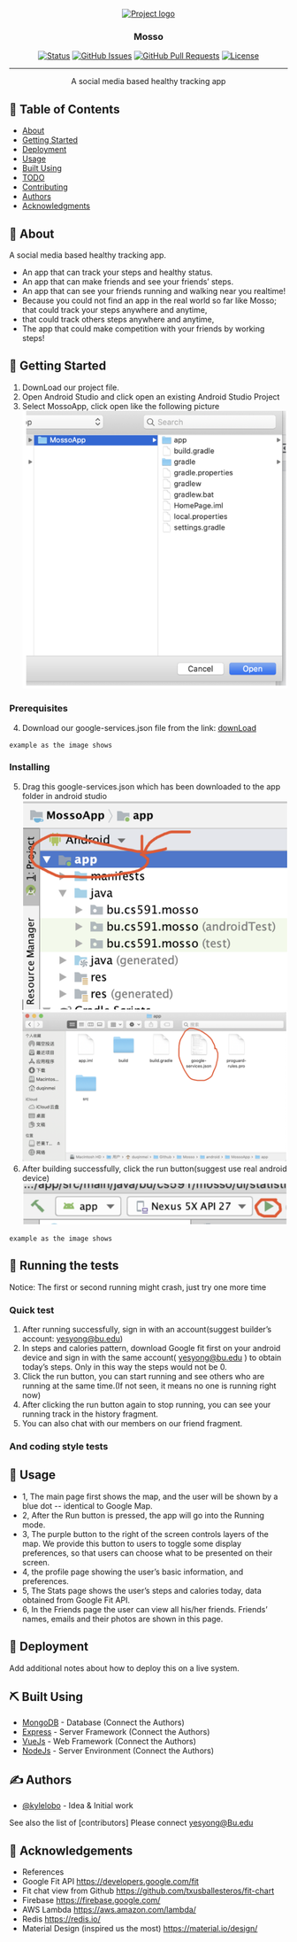 <p align="center">
  <a href="" rel="noopener">
 <img width=200px height=200px src="https://i.imgur.com/6wj0hh6.jpg" alt="Project logo"></a>
</p>

<h3 align="center">Mosso</h3>

<div align="center">

  [![Status](https://img.shields.io/badge/status-active-success.svg)]() 
  [![GitHub Issues](https://img.shields.io/github/issues/kylelobo/The-Documentation-Compendium.svg)](https://github.com/YongLAGCC/cs591_mosso/issues)
  [![GitHub Pull Requests](https://img.shields.io/github/issues-pr/kylelobo/The-Documentation-Compendium.svg)](https://github.com/YongLAGCC/cs591_mosso/pulls)
  [![License](https://img.shields.io/badge/license-MIT-blue.svg)](/LICENSE)

</div>

---

<p align="center"> A social media based healthy tracking app
    <br> 
</p>

## 📝 Table of Contents
- [About](#about)
- [Getting Started](#getting_started)
- [Deployment](#deployment)
- [Usage](#usage)
- [Built Using](#built_using)
- [TODO](../TODO.md)
- [Contributing](../CONTRIBUTING.md)
- [Authors](#authors)
- [Acknowledgments](#acknowledgement)

## 🧐 About <a name = "about"></a>
A social media based healthy tracking app.

- An app that can track your steps and healthy status.
- An app that can make friends and see your friends’ steps.
- An app that can see your friends running and walking near you realtime!
- Because you could not find an app in the real world so far like Mosso; that could track your steps anywhere and anytime,
- that could track others steps anywhere and anytime,
- The app that could make competition with your friends by working steps!


## 🏁 Getting Started <a name = "getting_started"></a>
1. DownLoad our project file. 
2. Open Android Studio and click open an existing Android Studio Project
3. Select MossoApp, click open like the following picture 
![setup3](https://github.com/ZhuyuLICFC/Mosso/blob/master/android/MossoApp/ReadmePic/setup3.png)
### Prerequisites
4. Download our google-services.json file from the link: [downLoad](https://drive.google.com/file/d/1tjB2S6fWJta_bllzeqsN46hhzvpaY6aD/view?usp=sharing)

```
example as the image shows
```

### Installing
5. Drag this google-services.json which has been downloaded to the app folder in android studio
![setup5](https://github.com/ZhuyuLICFC/Mosso/blob/master/android/MossoApp/ReadmePic/setup5.png)
![setup5_2](https://github.com/ZhuyuLICFC/Mosso/blob/master/android/MossoApp/ReadmePic/setup5_2.png)
6. After building successfully, click the run button(suggest use real android device)
![setup6](https://github.com/ZhuyuLICFC/Mosso/blob/master/android/MossoApp/ReadmePic/setup6.png)

```
example as the image shows
```



## 🔧 Running the tests <a name = "tests"></a>

 Notice: The first or second running might crash, just try one more time



### Quick test
1. After running successfully, sign in with an account(suggest builder’s account: yesyong@bu.edu)
2. In steps and calories pattern, download Google fit first on your android device and sign in with the same account( yesyong@bu.edu ) to obtain today’s steps. Only in this way the steps would not be 0.
3. Click the run button, you can start running and see others who are running at the same time.(If not seen, it means no one is running right now)
4. After clicking the run button again to stop running, you can see your running track in the history fragment.
5. You can also chat with our members on our friend fragment.


### And coding style tests

## 🎈 Usage <a name="usage"></a>
- 1, The main page first shows the map, and the user will be shown by a blue dot -- identical to Google Map.
- 2, After the Run button is pressed, the app will go into the Running mode.
- 3, The purple button to the right of the screen controls layers of the map. We provide this button to users to toggle some display preferences, so that users can choose what to be presented on their screen.
- 4, the profile page showing the user’s basic information, and preferences.
- 5, The Stats page shows the user’s steps and calories today, data obtained from Google Fit API.
- 6, In the Friends page the user can view all his/her friends. Friends’ names, emails and their photos are shown in this page.
## 🚀 Deployment <a name = "deployment"></a>
Add additional notes about how to deploy this on a live system.

## ⛏️ Built Using <a name = "built_using"></a>
- [MongoDB](https://www.mongodb.com/) - Database (Connect the Authors)
- [Express](https://expressjs.com/) - Server Framework (Connect the Authors)
- [VueJs](https://vuejs.org/) - Web Framework (Connect the Authors)
- [NodeJs](https://nodejs.org/en/) - Server Environment (Connect the Authors)

## ✍️ Authors <a name = "authors"></a>
- [@kylelobo](https://github.com/YongLAGCC) - Idea & Initial work

See also the list of [contributors] Please connect yesyong@Bu.edu

## 🎉 Acknowledgements <a name = "acknowledgement"></a>
- References
- Google Fit API
https://developers.google.com/fit
- Fit chat view from Github
https://github.com/txusballesteros/fit-chart
- Firebase
https://firebase.google.com/
- AWS Lambda
https://aws.amazon.com/lambda/
- Redis
https://redis.io/
- Material Design (inspired us the most)
https://material.io/design/
